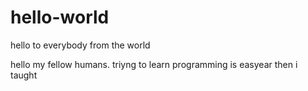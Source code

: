 # hello-world
hello to everybody from the world

hello my fellow humans. triyng to learn programming is easyear then i taught
